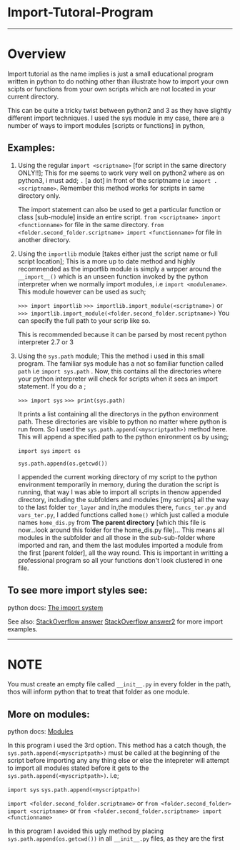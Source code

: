 # Import-Tutoral-Program
***

# Overview

Import tutorial as the name implies is just a small educational program written in python to do nothing other than 
illustrate how to import your own scipts or functions from your own scripts which are not located in your current
directory. 

This can be quite a tricky twist between python2 and 3 as they have slightly different import techniques.
I used the sys module in my case, there are a number of ways to import modules [scripts or functions] in python,

## Examples:

1. Using the regular `import <scriptname>` [for script in the same directory ONLY!!];
	This for me seems to work very well on python2 where as on python3, i must add;
	`.` [a dot] in front of the scriptname i.e `import .<scriptname>`. Remember this method works for scripts in
	same directory only.

	The import statement can also be used to get a particular function or class [sub-module] inside an entire script.
	`from <scriptname> import <functionname>` for file in the same directory.
	`from <folder.second_folder.scriptname> import <functionname>` for file in another directory.


2. Using the `importlib` module [takes either just the script name or full script location];
	This is a more up to date method and highly recommended as the importlib module is simply a wrpper around the 
	`__import__()` which is an unseen function invoked by the python interpreter when we normally import modules,
	i.e `import <modulename>`. This module however can be used as such;

	`>>> import importlib`
	`>>> importlib.import_module(<scriptname>)` or
	`>>> importlib.import_module(<folder.second_folder.scriptname>)` You can specify the full path to your scrip like so.

	This is recommended because it can be parsed by most recent python interpreter 2.7 or 3

3. Using the `sys.path` module;
	This the method i used in this small program. The familiar sys module has a not so familiar function called `path`
	i.e `import sys.path` . Now, this contains all the directories where your python interpreter will check for scripts
	when it sees an import statement. If you do a ;

	`>>> import sys`
	`>>> print(sys.path)`

	It prints a list containing all the directorys in the python environment path. These directories are
	visible to python no matter where python is run from. So I used the `sys.path.append(<myscriptpath>)` method here. This will
	append a specified path to the python enironment os by using;

	`import sys`
	`import os`

	`sys.path.append(os.getcwd())`

	I appended the current working directory of my script to the python environment temporarily in memory, during the duration the script is running, that way I was able to import all scripts in thenow appended directory, including the subfolders and modules [my scripts] all the way to the last folder `ter_layer` and in,the modules there, `funcs_ter.py` and `vars_ter.py`, I added functions called `home()` which just called a module names `home_dis.py` from **The parent directory** [which this file is now...look around this folder for the home_dis.py file]... This means all modules in the subfolder and all those in the sub-sub-folder where imported and ran, and them the last modules imported a module from the first [parent folder], all the way round. This is important in writting a professional program so all your functions don't look clustered in one file.


## To see more import styles see: 

python docs: [The import system](https://docs.python.org/3/reference/import.html)

See also: 
[StackOverflow answer](https://stackoverflow.com/questions/2349991/how-to-import-other-python-files) 
[StackOverflow answer2](https://stackoverflow.com/questions/28231738/import-vs-import-vs-importlib-import-module) for more import examples.
***

# NOTE  

You must create an empty file called `__init__.py` in every folder in the path, thos will inform
python that to treat that folder as one module. 

## More on modules:

python docs: [Modules](https://docs.python.org/2/tutorial/modules.html)

In this program i used the 3rd option. This method has a catch though, the `sys.path.append(<myscriptpath>)` must be called at the beginning of the script before importing any any thing else or else the intepreter will attempt to import all modules stated before it gets to the 
`sys.path.append(<myscriptpath>)`. i.e;

`import sys`
`sys.path.append(<myscriptpath>)`

`import <folder.second_folder.scriptname>` or 
`from <folder.second_folder> import <scriptname>` or 
`from <folder.second_folder.scriptname> import <functionname>`

In this program I avoided this ugly method by placing `sys.path.append(os.getcwd())` in all `__init__.py` files, as they are the first 

